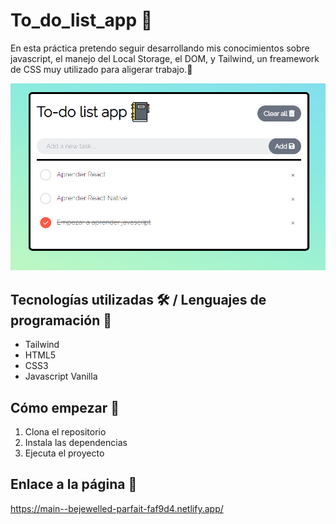 # To_do_list_app 📓

En esta práctica pretendo seguir desarrollando mis conocimientos sobre javascript, el manejo del Local Storage, el DOM, y Tailwind, un freamework de CSS muy utilizado para aligerar trabajo.🤔

![Imagen representativa](https://github.com/JuanmiAcosta/To_do_list_app/blob/main/captura.png?raw=true)

## Tecnologías utilizadas 🛠️ / Lenguajes de programación 👀

* Tailwind
* HTML5
* CSS3
* Javascript Vanilla

## Cómo empezar 🫡

1. Clona el repositorio
2. Instala las dependencias
3. Ejecuta el proyecto

## Enlace a la página :link:

https://main--bejewelled-parfait-faf9d4.netlify.app/
